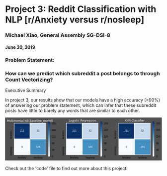 # Project 3: Reddit Classification with NLP [r/Anxiety versus r/nosleep]

### Michael Xiao, General Assembly SG-DSI-8
#### June 20, 2019

### Problem Statement: 
### How can we predict which subreddit a post belongs to through Count Vectorizing?

Executive Summary

In project 3, our results show that our models have a high accuracy (>90%) of answering our problem statement, which can
infer that these subreddit posts have little to barely any words that are similar to each other.

![Confusion Matrix](https://github.com/michaelxiaoyk/Reddit-Classification-with-NLP-/blob/master/images/confusion_matrix.jpg)

Check out the 'code' file to find out more about this project!
